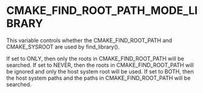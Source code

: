   

# CMAKE_FIND_ROOT_PATH_MODE_LIBRARY  
This variable controls whether the CMAKE_FIND_ROOT_PATH and
CMAKE_SYSROOT are used by find_library().  

If set to ONLY, then only the roots in CMAKE_FIND_ROOT_PATH
will be searched. If set to NEVER, then the roots in
CMAKE_FIND_ROOT_PATH will be ignored and only the host system
root will be used. If set to BOTH, then the host system paths and the
paths in CMAKE_FIND_ROOT_PATH will be searched.  

